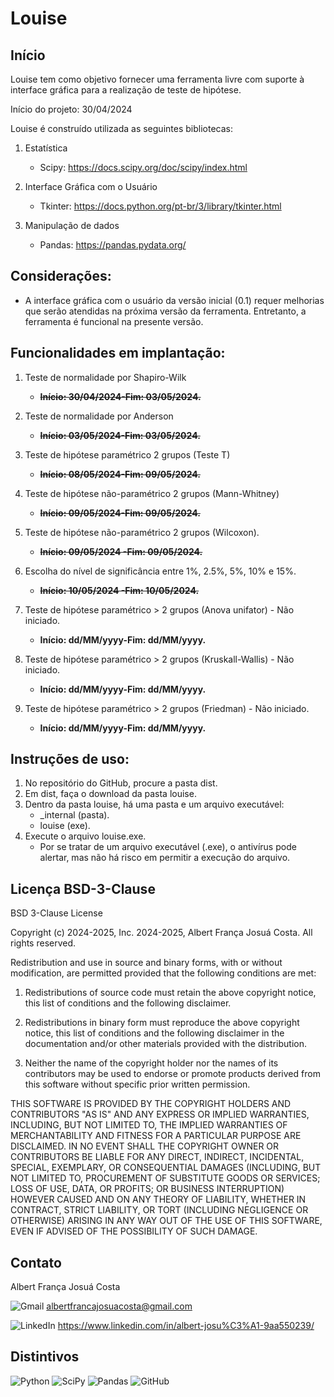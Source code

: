 # Louise

## Início

Louise tem como objetivo fornecer uma ferramenta livre com suporte à interface gráfica para a realização de teste de hipótese.

Início do projeto: 30/04/2024

Louise é construído utilizada as seguintes bibliotecas:

1. Estatística

    - Scipy: <https://docs.scipy.org/doc/scipy/index.html>

2.  Interface Gráfica com o Usuário

    - Tkinter: <https://docs.python.org/pt-br/3/library/tkinter.html>

3.  Manipulação de dados

    - Pandas: <https://pandas.pydata.org/>


## Considerações:

-   A interface gráfica com o usuário da versão inicial (0.1) requer melhorias que serão atendidas na próxima versão da ferramenta. Entretanto, a ferramenta é funcional na presente versão. 


## Funcionalidades em implantação:

1. Teste de normalidade por Shapiro-Wilk
    - <b><s>Início: 30/04/2024-Fim: 03/05/2024.</s></b>

2. Teste de normalidade por Anderson
    - <b><s>Início: 03/05/2024-Fim: 03/05/2024.</s></b>

3. Teste de hipótese paramétrico 2 grupos (Teste T)
    - <b><s>Início: 08/05/2024-Fim: 09/05/2024.</s></b>

4. Teste de hipótese não-paramétrico 2  grupos (Mann-Whitney)
    - <b><s>Início: 09/05/2024-Fim: 09/05/2024.</s></b>

5. Teste de hipótese não-paramétrico 2  grupos (Wilcoxon).
    - <b><s>Início: 09/05/2024 -Fim: 09/05/2024.</s></b>

6. Escolha do nível de significância entre 1%, 2.5%, 5%, 10% e 15%.
    - <b><s>Início: 10/05/2024 -Fim: 10/05/2024.</s></b>

7. Teste de hipótese paramétrico > 2  grupos (Anova unifator) - Não iniciado.
    - <b>Início: dd/MM/yyyy-Fim: dd/MM/yyyy.</b>

8. Teste de hipótese paramétrico > 2  grupos (Kruskall-Wallis) - Não iniciado.
    - <b>Início: dd/MM/yyyy-Fim: dd/MM/yyyy.</b>

9. Teste de hipótese paramétrico > 2  grupos (Friedman) - Não iniciado.
    - <b>Início: dd/MM/yyyy-Fim: dd/MM/yyyy.</b>


## Instruções de uso:

1. No repositório do GitHub, procure a pasta dist.
2. Em dist, faça o download da pasta louise.
3. Dentro da pasta louise, há uma pasta e um arquivo executável:
    - _internal (pasta).
    - louise (exe).
4. Execute o arquivo louise.exe.
    - Por se tratar de um arquivo executável (.exe), o antivírus pode alertar, mas não há risco em permitir a execução do arquivo.

## Licença BSD-3-Clause 

BSD 3-Clause License

Copyright (c) 2024-2025, Inc. 2024-2025, Albert França Josuá Costa.
All rights reserved.

Redistribution and use in source and binary forms, with or without
modification, are permitted provided that the following conditions
are met:

1. Redistributions of source code must retain the above copyright
   notice, this list of conditions and the following disclaimer.

2. Redistributions in binary form must reproduce the above
   copyright notice, this list of conditions and the following
   disclaimer in the documentation and/or other materials provided
   with the distribution.

3. Neither the name of the copyright holder nor the names of its
   contributors may be used to endorse or promote products derived
   from this software without specific prior written permission.

THIS SOFTWARE IS PROVIDED BY THE COPYRIGHT HOLDERS AND CONTRIBUTORS
"AS IS" AND ANY EXPRESS OR IMPLIED WARRANTIES, INCLUDING, BUT NOT
LIMITED TO, THE IMPLIED WARRANTIES OF MERCHANTABILITY AND FITNESS FOR
A PARTICULAR PURPOSE ARE DISCLAIMED. IN NO EVENT SHALL THE COPYRIGHT
OWNER OR CONTRIBUTORS BE LIABLE FOR ANY DIRECT, INDIRECT, INCIDENTAL,
SPECIAL, EXEMPLARY, OR CONSEQUENTIAL DAMAGES (INCLUDING, BUT NOT
LIMITED TO, PROCUREMENT OF SUBSTITUTE GOODS OR SERVICES; LOSS OF USE,
DATA, OR PROFITS; OR BUSINESS INTERRUPTION) HOWEVER CAUSED AND ON ANY
THEORY OF LIABILITY, WHETHER IN CONTRACT, STRICT LIABILITY, OR TORT
(INCLUDING NEGLIGENCE OR OTHERWISE) ARISING IN ANY WAY OUT OF THE USE
OF THIS SOFTWARE, EVEN IF ADVISED OF THE POSSIBILITY OF SUCH DAMAGE.

## Contato

Albert França Josuá Costa

![Gmail](https://img.shields.io/badge/Gmail-D14836?style=for-the-badge&logo=gmail&logoColor=white) <albertfrancajosuacosta@gmail.com>

![LinkedIn](https://img.shields.io/badge/linkedin-%230077B5.svg?style=for-the-badge&logo=linkedin&logoColor=white) <https://www.linkedin.com/in/albert-josu%C3%A1-9aa550239/>


## Distintivos

![Python](https://img.shields.io/badge/python-3670A0?style=for-the-badge&logo=python&logoColor=ffdd54) ![SciPy](https://img.shields.io/badge/SciPy-%230C55A5.svg?style=for-the-badge&logo=scipy&logoColor=%white) ![Pandas](https://img.shields.io/badge/pandas-%23150458.svg?style=for-the-badge&logo=pandas&logoColor=white) ![GitHub](https://img.shields.io/badge/github-%23121011.svg?style=for-the-badge&logo=github&logoColor=white)